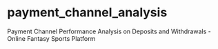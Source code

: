 # payment_channel_analysis
Payment Channel Performance Analysis on Deposits and Withdrawals - Online Fantasy Sports Platform
